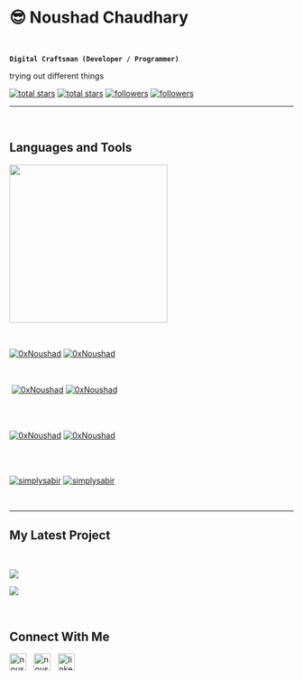 <h1>😎 Noushad Chaudhary</h1>
<br /> 

                    
**`Digital Craftsman (Developer / Programmer)`**

                    

<p align="left">trying out different things</p>
<p align="left"> 
  <a href="https://github.com/0xNoushad?tab=repositories&sort=stargazers#gh-light-mode-only">
    <img alt="total stars" title="Total stars on GitHub" src="https://custom-icon-badges.demolab.com/github/stars/0xNoushad?color=3ea97d&style=for-the-badge&labelColor=40b682&logo=star#gh-light-mode-only"/></a>
  
  <a href="https://github.com/0xNoushad?tab=repositories&sort=stargazers#gh-dark-mode-only">
    <img alt="total stars" title="Total stars on GitHub" src="https://custom-icon-badges.demolab.com/github/stars/0xNoushad?color=655489&style=for-the-badge&labelColor=c691e9&logo=star#gh-dark-mode-only"/></a>
  
  <a href="https://github.com/0xNoushad?tab=followers#gh-light-mode-only">
    <img alt="followers" title="Follow me on Github" src="https://custom-icon-badges.demolab.com/github/followers/0xNoushad?color=2c4954&labelColor=2c3e50&style=for-the-badge&logo=person-add&label=Follow&logoColor=white#gh-light-mode-only"/></a>
    
  <a href="https://github.com/0xNoushad?tab=followers#gh-dark-mode-only">
    <img alt="followers" title="Follow me on Github" src="https://custom-icon-badges.demolab.com/github/followers/0xNoushad?color=dacc84&labelColor=f9e692&style=for-the-badge&logo=person-add&label=Follow&logoColor=white#gh-dark-mode-only"/></a>
</p>

---
<br />

                    

<h2>Languages and Tools</h2> 
<p align="left">
<img width="280px"  src="https://skillicons.dev/icons?i=html,css,js,md,c,git,github&perline=9"  />
</p>
<br />

                    

<p><a href="https://github.com/0xNoushad#gh-dark-mode-only" target="_blank"><img align="center" src="https://github-readme-stats.vercel.app/api/top-langs/?username=0xNoushad&langs_count=6&show_icon=true&layout=compact&theme=nightowl#gh-dark-mode-only" alt="0xNoushad" /></a>
  <a href="https://github.com/0xNoushad#gh-light-mode-only" target="_blank"><img align="center" src="https://github-readme-stats.vercel.app/api/top-langs/?username=0xNoushad&langs_count=6&show_icon=true&layout=compact&theme=vue#gh-light-mode-only" alt="0xNoushad" /></a>
</p>

<br />

<p>&nbsp;<a href="https://github.com/0xNoushad#gh-dark-mode-only" target="_blank"><img align="center" src="https://github-readme-stats.vercel.app/api?username=0xNoushad&count_private=true&show_icons=true&theme=nightowl#gh-dark-mode-only" alt="0xNoushad" /></a>
<a href="https://github.com/0xNoushad#gh-light-mode-only" target="_blank"><img align="center" src="https://github-readme-stats.vercel.app/api?username=0xNoushad&count_private=true&show_icons=true&theme=vue#gh-light-mode-only" alt="0xNoushad" /></a>
</p> 
<br>
<br />

<p><a href="https://github.com/0xNoushad#gh-dark-mode-only" target="_blank"><img align="center" src="https://streak-stats.demolab.com?user=0xNoushad&theme=nightowl#gh-dark-mode-only" alt="0xNoushad"/></a>
<a href="https://github.com/0xNoushad#gh-light-mode-only" target="_blank"><img align="center" src="https://streak-stats.demolab.com?user=0xNoushad&theme=vue#gh-light-mode-only" alt="0xNoushad"/></a></p>
<br/>
<br />

<p><a href="https://github.com/simplysabir#gh-dark-mode-only" target="_blank"><img align="center" src="https://github-readme-activity-graph.vercel.app/graph?username=simplysabir&theme=nightowl#gh-dark-mode-only" alt="simplysabir" /></a>
<a href="https://github.com/simplysabir#gh-light-mode-only" target="_blank"><img align="center" src="https://github-readme-activity-graph.vercel.app/graph?username=simplysabir&theme=vue#gh-light-mode-only" alt="simplysabir" /></a></p>
<br/>

---


                    

<h2>My Latest Project</h2> 
<br />
<p><a href="https://github.com/0xNoushad/shopping#gh-dark-mode-only" target="_blank"><img align="center" src="https://github-readme-stats.vercel.app/api/pin/?username=0xNoushad&repo=shopping&theme=nightowl&show_owner=true#gh-dark-mode-only"/></a></p>
<p><a href="https://github.com/0xNoushad/shopping#gh-light-mode-only" target="_blank"><img align="center" src="https://github-readme-stats.vercel.app/api/pin/?username=0xNoushad&repo=shopping&theme=vue&show_owner=true#gh-light-mode-only"/></a></p>
<br />


                    

<h2>Connect With Me</h2> 
<p align="left">
<a href="https://twitter.com/noushad__16" target="_blank"><img align="left" width="30px" style="padding-right:10px;" src="https://raw.githubusercontent.com/rahuldkjain/github-profile-readme-generator/master/src/images/icons/Social/twitter.svg" alt="noushad__16" /></a>
<a href="https://instagram.com/noushad__16" target="_blank"><img align="left" width="30px" style="padding-right:10px" src="https://raw.githubusercontent.com/rahuldkjain/github-profile-readme-generator/master/src/images/icons/Social/instagram.svg" alt="noushad__16" /></a>
<a href="noushad__16" target="_blank"><img align="left" alt="linkedin" width="30px" style="padding-right: 10px;" src="https://cdn.jsdelivr.net/gh/devicons/devicon/icons/linkedin/linkedin-original.svg" /></a>
</p>
